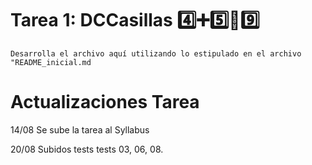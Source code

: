 # Tarea 1: DCCasillas 4️⃣➕5️⃣🟰9️⃣

`Desarrolla el archivo aquí utilizando lo estipulado en el archivo "README_inicial.md`

# Actualizaciones Tarea

14/08 Se sube la tarea al Syllabus

20/08 Subidos tests tests 03, 06, 08.
